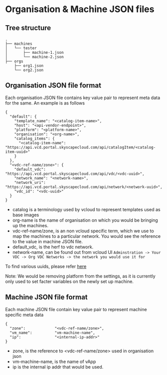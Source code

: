 # Organisation & Machine JSON files

## Tree structure

    .
    ├── machines
    │   └── tester
    │       ├── machine-1.json
    │       └── machine-2.json
    ├── orgs
        ├── org1.json
        └── org2.json

## Organisation JSON file format

Each organisation JSON file contains key value pair to represent meta data for
the same. An example is as follows

    {
      "default": {
        "template_name": "<catalog-item-name>",
        "host": "<api-vendor-endpoint>",
        "platform": "<platform-name>",
        "organisation": "<org-name>",
        "catalog_items": {
          "<catalog-item-name": "https://api.vcd.portal.skyscapecloud.com/api/catalogItem/<catalog-item-uuid>"
        }
      },
      "<vdc-ref-name/zone>": {
        "default_vdc": "https://api.vcd.portal.skyscapecloud.com/api/vdc/<vdc-uuid>",
        "network_name": "<network-name>",
        "network_uri": "https://api.vcd.portal.skyscapecloud.com/api/network/<network-uuid>",
        "vdc_id": "<vdc-uuid>"
      }
    }

* catalog is a terminology used by vcloud to represent templates used as base
  images
* org-name is the name of organisation on which you would be bringing up the
  machines.
* vdc-ref-name/zone, is an non vcloud specific term, which we use to map the
  machines to a particular network. You would see the reference to the value
  in machine JSON file.
* default_vdc, is the herf to vdc network.
* network-name, can be found out from vcloud UI `Adminstration -> Your VDC -> Org VDC Networks -> the network you would use it for`

To find various uuids, please refer [here](/docs/uuids.md)

Note: We would be removing platform from the settings, as it is currently only
used to set facter variables on the newly set up machine.

## Machine JSON file format

Each machine JSON file contain key value pair to represent machine specific
meta data

    {
      "zone":             "<vdc-ref-name/zone>",
      "vm_name":          "vm-machine-name",
      "ip":               "<internal-ip-addr>"
    }

* zone, is the reference to <vdc-ref-name/zone> used in organisation json
* vm-machine-name, is the name of vApp
* ip is the internal ip addr that would be used.
